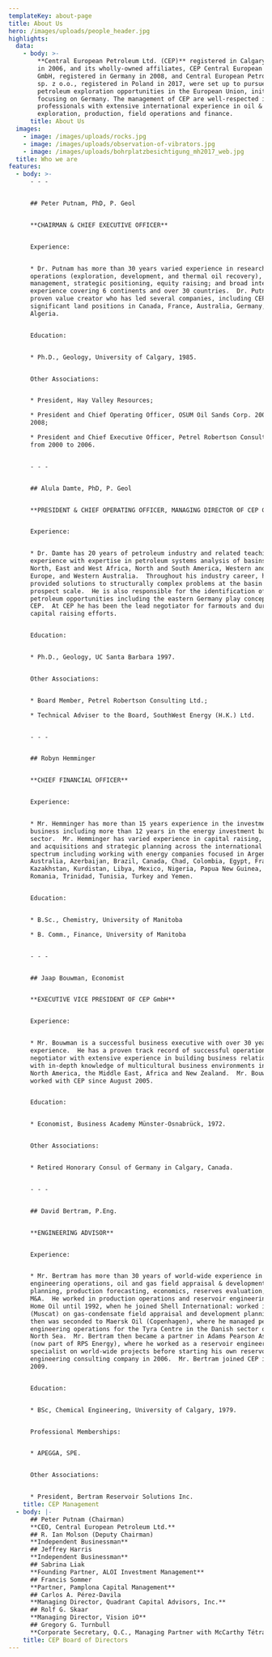 ```yaml
---
templateKey: about-page
title: About Us
hero: /images/uploads/people_header.jpg
highlights:
  data:
    - body: >-
        **Central European Petroleum Ltd. (CEP)** registered in Calgary, Canada
        in 2006, and its wholly-owned affiliates, CEP Central European Petroleum
        GmbH, registered in Germany in 2008, and Central European Petroleum Ltd.
        sp. z o.o., registered in Poland in 2017, were set up to pursue
        petroleum exploration opportunities in the European Union, initially
        focusing on Germany. The management of CEP are well-respected industry
        professionals with extensive international experience in oil & gas
        exploration, production, field operations and finance.
      title: About Us
  images:
    - image: /images/uploads/rocks.jpg
    - image: /images/uploads/observation-of-vibrators.jpg
    - image: /images/uploads/bohrplatzbesichtigung_mh2017_web.jpg
  title: Who we are
features:
  - body: >-
      - - -


      ## Peter Putnam, PhD, P. Geol


      **CHAIRMAN & CHIEF EXECUTIVE OFFICER**


      Experience:


      * Dr. Putnam has more than 30 years varied experience in research,
      operations (exploration, development, and thermal oil recovery), corporate
      management, strategic positioning, equity raising; and broad international
      experience covering 6 continents and over 30 countries.  Dr. Putnam is a
      proven value creator who has led several companies, including CEP, into
      significant land positions in Canada, France, Australia, Germany, and
      Algeria.


      Education:


      * Ph.D., Geology, University of Calgary, 1985.


      Other Associations:


      * President, Hay Valley Resources;

      * President and Chief Operating Officer, OSUM Oil Sands Corp. 2007 to
      2008;

      * President and Chief Executive Officer, Petrel Robertson Consulting Ltd.
      from 2000 to 2006.


      - - -


      ## Alula Damte, PhD, P. Geol


      **PRESIDENT & CHIEF OPERATING OFFICER, MANAGING DIRECTOR OF CEP GMBH**


      Experience:


      * Dr. Damte has 20 years of petroleum industry and related teaching
      experience with expertise in petroleum systems analysis of basins in
      North, East and West Africa, North and South America, Western and Central
      Europe, and Western Australia.  Throughout his industry career, he has
      provided solutions to structurally complex problems at the basin to
      prospect scale.  He is also responsible for the identification of
      petroleum opportunities including the eastern Germany play concept for
      CEP.  At CEP he has been the lead negotiator for farmouts and during
      capital raising efforts.


      Education:


      * Ph.D., Geology, UC Santa Barbara 1997.


      Other Associations:


      * Board Member, Petrel Robertson Consulting Ltd.;

      * Technical Adviser to the Board, SouthWest Energy (H.K.) Ltd.


      - - -


      ## Robyn Hemminger


      **CHIEF FINANCIAL OFFICER**


      Experience:


      * Mr. Hemminger has more than 15 years experience in the investment
      business including more than 12 years in the energy investment banking
      sector.  Mr. Hemminger has varied experience in capital raising, mergers
      and acquisitions and strategic planning across the international energy
      spectrum including working with energy companies focused in Argentina,
      Australia, Azerbaijan, Brazil, Canada, Chad, Colombia, Egypt, France,
      Kazakhstan, Kurdistan, Libya, Mexico, Nigeria, Papua New Guinea, Poland,
      Romania, Trinidad, Tunisia, Turkey and Yemen.


      Education:


      * B.Sc., Chemistry, University of Manitoba

      * B. Comm., Finance, University of Manitoba


      - - -


      ## Jaap Bouwman, Economist


      **EXECUTIVE VICE PRESIDENT OF CEP GmbH**


      Experience:


      * Mr. Bouwman is a successful business executive with over 30 years
      experience.  He has a proven track record of successful operations, strong
      negotiator with extensive experience in building business relationships,
      with in-depth knowledge of multicultural business environments in Europe,
      North America, the Middle East, Africa and New Zealand.  Mr. Bouwman has
      worked with CEP since August 2005.


      Education:


      * Economist, Business Academy Münster-Osnabrück, 1972.


      Other Associations:


      * Retired Honorary Consul of Germany in Calgary, Canada.


      - - -


      ## David Bertram, P.Eng.


      **ENGINEERING ADVISOR**


      Experience:


      * Mr. Bertram has more than 30 years of world-wide experience in petroleum
      engineering operations, oil and gas field appraisal & development
      planning, production forecasting, economics, reserves evaluation, and
      M&A.  He worked in production operations and reservoir engineering for
      Home Oil until 1992, when he joined Shell International: worked in PDO
      (Muscat) on gas-condensate field appraisal and development planning and
      then was seconded to Maersk Oil (Copenhagen), where he managed petroleum
      engineering operations for the Tyra Centre in the Danish sector of the
      North Sea.  Mr. Bertram then became a partner in Adams Pearson Associates
      (now part of RPS Energy), where he worked as a reservoir engineering
      specialist on world-wide projects before starting his own reservoir
      engineering consulting company in 2006.  Mr. Bertram joined CEP in early
      2009.


      Education:


      * BSc, Chemical Engineering, University of Calgary, 1979.


      Professional Memberships:


      * APEGGA, SPE.


      Other Associations:


      * President, Bertram Reservoir Solutions Inc.
    title: CEP Management
  - body: |-
      ## Peter Putnam (Chairman)
      **CEO, Central European Petroleum Ltd.**
      ## R. Ian Molson (Deputy Chairman)
      **Independent Businessman**
      ## Jeffrey Harris
      **Independent Businessman**
      ## Sabrina Liak
      **Founding Partner, ALOI Investment Management**
      ## Francis Sommer
      **Partner, Pamplona Capital Management**
      ## Carlos A. Pérez-Davila
      **Managing Director, Quadrant Capital Advisors, Inc.**
      ## Rolf G. Skaar
      **Managing Director, Vision iO**
      ## Gregory G. Turnbull
      **Corporate Secretary, Q.C., Managing Partner with McCarthy Tétrault LLP**
    title: CEP Board of Directors
---
```


